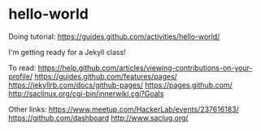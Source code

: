 # hello-world
Doing tutorial: https://guides.github.com/activities/hello-world/

I'm getting ready for a Jekyll class!

To read:
https://help.github.com/articles/viewing-contributions-on-your-profile/
https://guides.github.com/features/pages/
https://jekyllrb.com/docs/github-pages/
https://pages.github.com/
http://saclinux.org/cgi-bin/innerwiki.cgi?Goals


Other links:
https://www.meetup.com/HackerLab/events/237616183/
https://github.com/dashboard
http://www.saclug.org/
